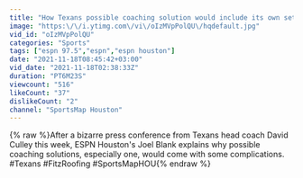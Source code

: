 ```yaml
---
title: "How Texans possible coaching solution would include its own set of complications"
image: "https:\/\/i.ytimg.com\/vi\/oIzMVpPolQU\/hqdefault.jpg"
vid_id: "oIzMVpPolQU"
categories: "Sports"
tags: ["espn 97.5","espn","espn houston"]
date: "2021-11-18T08:45:42+03:00"
vid_date: "2021-11-18T02:38:33Z"
duration: "PT6M23S"
viewcount: "516"
likeCount: "37"
dislikeCount: "2"
channel: "SportsMap Houston"
---
```

{% raw %}After a bizarre press conference from Texans head coach David Culley this week, ESPN Houston's Joel Blank explains why possible coaching solutions, especially one, would come with some complications.<br />#Texans #FitzRoofing #SportsMapHOU{% endraw %}
